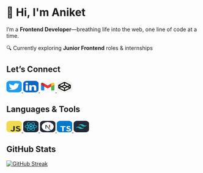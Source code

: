 # 👋 Hi, I'm Aniket

I’m a **Frontend Developer**—breathing life into the web, one line of code at a time.

🔍 Currently exploring **Junior Frontend** roles & internships

## Let’s Connect

<p align="left">
  <a href="https://twitter.com/anikewt" target="_blank" title="See what I'm up to">
    <img src="https://raw.githubusercontent.com/tandpfun/skill-icons/refs/heads/main/icons/Twitter.svg" alt="Twitter" width="40" height="30" />
  </a>
  <a href="https://linkedin.com/in/aniketkanere" target="_blank" title="Let's network">
    <img src="https://raw.githubusercontent.com/tandpfun/skill-icons/refs/heads/main/icons/LinkedIn.svg" alt="LinkedIn" width="40" height="30" />
  </a>
  <a href="mailto:aniketkanere0@gmail.com" target="_blank" title="Send me a hi">
    <img src="https://raw.githubusercontent.com/tandpfun/skill-icons/refs/heads/main/icons/Gmail-Light.svg" alt="Email" width="40" height="30" />
  </a>
  <a href="https://codepen.io/anikxt" target="_blank" title="Check out my pens">
    <img src="https://raw.githubusercontent.com/tandpfun/skill-icons/refs/heads/main/icons/CodePen-Light.svg" alt="CodePen" width="40" height="30" />
  </a>
</p>

## Languages & Tools

<p align="left">
  <a href="https://developer.mozilla.org/en-US/docs/Web/JavaScript" target="_blank" title="JavaScript">
    <img src="https://raw.githubusercontent.com/tandpfun/skill-icons/refs/heads/main/icons/JavaScript.svg" alt="JavaScript" width="40" height="30" />
  </a>
  <a href="https://reactjs.org/" target="_blank" title="React">
    <img src="https://raw.githubusercontent.com/tandpfun/skill-icons/refs/heads/main/icons/React-Dark.svg" alt="React" width="40" height="30" />
  </a>
  <a href="https://nextjs.org/" target="_blank" title="Next.js">
    <img src="https://raw.githubusercontent.com/tandpfun/skill-icons/refs/heads/main/icons/NextJS-Dark.svg" alt="Next.js" width="40" height="30" />
  </a>
  <a href="https://www.typescriptlang.org/" target="_blank" title="TypeScript">
    <img src="https://raw.githubusercontent.com/tandpfun/skill-icons/refs/heads/main/icons/TypeScript.svg" alt="TypeScript" width="40" height="30" />
  </a>
  <a href="https://tailwindcss.com/" target="_blank" title="Tailwind CSS">
    <img src="https://raw.githubusercontent.com/tandpfun/skill-icons/refs/heads/main/icons/TailwindCSS-Dark.svg" alt="Tailwind CSS" width="40" height="30" />
  </a>
</p>

## GitHub Stats

[![GitHub Streak](https://github-readme-streak-stats.herokuapp.com?user=anikxt&theme=gruvbox&currStreakNum=F9FC74&sideNums=F9FC74&currStreakLabel=E9AB1C&sideLabels=E9AB1C)](https://git.io/streak-stats)
